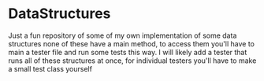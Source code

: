 # DataStructures
Just a fun repository of some of my own implementation of some data structures
none of these have a main method, to access them you'll have to main a tester file
and run some tests this way. I will likely add a tester that runs all of these structures
at once, for individual testers you'll have to make a small test class yourself
